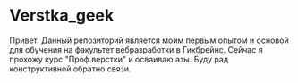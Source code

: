# Verstka_geek
Привет. Данный репозиторий является моим первым опытом и основой для обучения на факультет вебразработки в Гикбрейнс.
Сейчас я прохожу курс "Проф.верстки" и осваиваю азы.
Буду рад конструктивной обратно связи.
